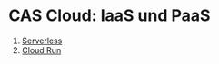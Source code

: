 # CAS Cloud: IaaS und PaaS

1. [Serverless](./paas-1/serverless)
2. [Cloud Run](./paas-1/cloud-run)
